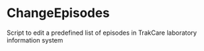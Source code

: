# ChangeEpisodes
Script to edit a predefined list of episodes in TrakCare laboratory information system
